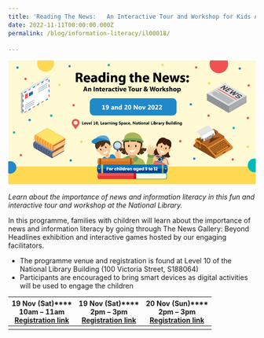 ```yaml
---
title: 'Reading The News: 	An Interactive Tour and Workshop for Kids Aged 9 to 12'
date: 2022-11-11T00:00:00.000Z
permalink: /blog/information-literacy/il00018/

---
```


![](../../../images/tng-nov-dec-2022.png)

*Learn about the importance of news and information literacy in this fun and interactive tour and workshop at the National Library.*

In this programme, families with children will learn about the importance of news and information literacy by going through The News Gallery: Beyond Headlines exhibition and interactive games hosted by our engaging facilitators. 

- The programme venue and registration is found at Level 10 of the National Library Building (100 Victoria Street, S188064)
- Participants are encouraged to bring smart devices as digital activities will be used to engage the children

| **19 Nov (Sat)****<br>10am – 11am**<br>[Registration link](https://www.eventbrite.com/e/440140410817) | **19 Nov (Sat)****<br>2pm – 3pm**<br>[Registration link](https://www.eventbrite.com/e/440140631477) | **20 Nov (Sun)****<br>2pm – 3pm**<br>[Registration link](https://www.eventbrite.com/e/440141534177) |
| ------------------------------------------------------------ | ------------------------------------------------------------ | ------------------------------------------------------------ |
|                                                              |                                                              |                                                              |

 